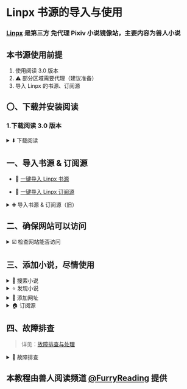 # Linpx 书源的导入与使用

### [Linpx](http://www.furrynovel.ink) 是第三方 免代理 Pixiv 小说镜像站，主要内容为**兽人小说**

## 本书源使用前提
1. 使用阅读 3.0 版本
2. ⚠️ 部分区域需要代理（建议准备）
3. 导入 Linpx 的书源、订阅源


## 〇、下载并安装阅读
### 1.下载阅读 3.0 版本
<details><summary> ⬇️ 下载阅读 </summary>

点击链接，下载安装包并安装，**推荐使用【共存版】**
> https://miaogongzi.lanzout.com/b01rgkhhe
>
> 最新下载链接请查看 [下载阅读](./Download.md)


### 2.了解阅读功能与用法
> 请查看[阅读是什么软件？阅读简介](./ReadMe.md)
</details>


## 一、导入书源 & 订阅源
- 🦊 [一键导入 Linpx 书源](https://loyc.xyz/b/cdx.html?src=legado://import/importonline?src=https://cdn.jsdelivr.net/gh/windyhusky/PixivSource@main/linpx.json)

- 🐲 [一键导入 Linpx 订阅源](https://loyc.xyz/b/cdx.html?src=legado://import/importonline?src=https://cdn.jsdelivr.net/gh/windyhusky/PixivSource@main/linpx.json)


<details><summary> ➕ 导入书源 & 订阅源（旧） </summary>

### 1.导入 Linpx 书源
<details><summary> ➕ 导入书源 </summary>

复制下方【免代理】书源链接
```
https://cdn.jsdelivr.net/gh/windyhusky/PixivSource@main/linpx.json
```
#### 1.1 打开【订阅】页面，点击【规则订阅】
![img](./pic/SubscribeEntry.png)


#### 1.2 点击加号，粘贴链接，保存订阅
![img](./pic/SubscribeBoookSourceLinpx.jpg)


#### 1.3 点击相应订阅规则，导入并启用/更新书源
![img](./pic/SubscribeHomePage.jpg)

**首次点击【订阅规则】 即可导入**

![img](./pic/InportBookSourceLinpx.jpg)

**导入之后，再次点击则会检查更新**

> 更多导入方法请查看[如何获取书源？导入书源？](./ImportBookSource.md)
</details>


### 2.导入 Linpx 订阅源
<details><summary> ➕ 导入订阅源 </summary>

复制下方【免代理】订阅源链接
```
https://cdn.jsdelivr.net/gh/windyhusky/PixivSource@main/btsrk.json
```
#### 2.1 打开【订阅】页面，点击【规则订阅】
![img](./pic/SubscribeEntry.png)


#### 2.2 点击加号，更改规则类型，粘贴链接，保存订阅
**注意这里要把【书源】改成【订阅源】**

![img](./pic/SubscribeRssSourceBtsrk.jpg)


#### 2.3 点击相应订阅规则，导入并启用/更新书源
![img](./pic/SubscribeHomePage.jpg)

**首次点击【订阅规则】 即可导入**

![img](./pic/InportRssSourceBtsrk.png)

**导入之后，再次点击则会检查更新**

> 更多导入方法请查看[如何导入订阅源](./ImportRssSource.md)
</details>
</details>


## 二、确保网站可以访问
<details><summary> ☑️ 检查网站能否访问 </summary>

订阅 - 点击 Linpx / 兽人控小说站 - 打开网站
- 如果可以直接打开，那么一切大功告成！
  - **多数网络下，Linpx & 兽人控小说站 无需代理即可访问**
  - Linpx & 兽人控小说站 没有账号体系，**无需登录即可使用**，不必做过多的操作

- 如果 **无法直接打开** 则可以：
  - 切换至其他网络（**更换网络运营商、使用流量或 WIFI**）后再尝试
  - 开启代理后再尝试
</details>


## 三、添加小说，尽情使用

<details><summary> 🔎 搜索小说 </summary>

### 1.阅读内部搜索
- ✅ 支持搜索：小说名称、作者名称、小说标签、小说链接
- ⚠️ 暂不支持：系列小说名称

![img](./pic/SearchViaLegado.png)
</details>


<details><summary> ⭐️ 发现小说 </summary>

### 2.发现更多小说
发现：推荐作者、最新小说

![img](./pic/DiscoverLinpx.png)
</details>


<details><summary> 🔗 添加网址 </summary>

### 3.添加网址
书架 - 菜单 - 添加网址 - 粘贴小说链接，可以同时添加多个小说的链接

![img](./pic/AddBookViaUrl1.png)
![img](./pic/AddBookViaUrl2.png)
![img](./pic/AddBookViaUrl3.png)

支持 Linpx 多个格式的网址链接：

```
Linpx 小说长链接
https://www.furrynovel.xyz/pixiv/novel/20063566
https://furrynovel.ink/pixiv/novel/20063566

Linpx 分享链接
http://furrynovel.xyz/pn/20063566
https://furrynovel.ink/pn/20063566

Linpx 分享信息
我正在看唐尼瑞姆创作的《测试页面》一起来看吧！
https://furrynovel.ink/pn/20063566
```
</details>


<details><summary> 🏠 订阅源 </summary>

### 4.订阅源
<details><summary> ⬇️ 导入书源 </summary>
</details>


<details><summary> 🔍 站内搜索 </summary>

#### 4.1 替代阅读搜索
受阅读设计的限制，阅读内部搜索不可能完全支持 Linpx 的功能。网站的搜索功能更加全面。

![img](./pic/SearchViaLinpx.png)
</details>


<details><summary> 🔜 链接转换 </summary>

#### 4.2 Pixiv 链接转换
阅读内部浏览器内打开 Linpx，搜索栏中粘贴 Pixiv 小说链接，即可进入对应页面

![img](./pic/LinpxConvertPixivUrl1.png)

![img](./pic/LinpxConvertPixivUrl2.png)
</details>


<details><summary> ➕ 添加小说 </summary>

#### 4.3 添加小说至书架
打开 Linpx 小说页面，点击【添加到书架】按钮，即可添加小说到书架

![img](./pic/AddBookViaLinpx.png)
</details>
</details>


## 四、故障排查
> 详见：[故障排查与处理](./TroubleShoot.md)
<details>
<summary> 🐞 故障排查 </summary>

### 1.没有搜索结果，请自行检查一下内容：

**⓪检查 Linpx 书源是否导入**

**①检查 Linpx 书源是否启用**

**②检查代理是否可用**

**③检查阅读是否走了代理**

**④检查网络是否可用**

**如果上述均无问题，但依然没有搜索结果，那就是书源需要更新了**


### 2.图片无法正常显示

#### 解决措施：关闭替换净化
![img](./pic/ReplaceTurnOff.png)
</details>


## 本教程由兽人阅读频道 [@FurryReading](https://t.me/FurryReading) 提供
